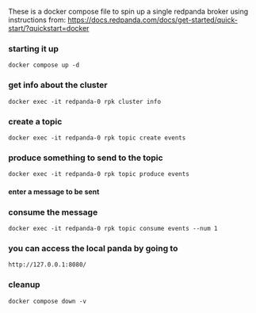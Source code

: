 These is a docker compose file to spin up a single redpanda broker using instructions from:
https://docs.redpanda.com/docs/get-started/quick-start/?quickstart=docker

### starting it up
`docker compose up -d`

### get info about the cluster
`docker exec -it redpanda-0 rpk cluster info`


### create a topic
`docker exec -it redpanda-0 rpk topic create events`

### produce something to send to the topic
`docker exec -it redpanda-0 rpk topic produce events`
#### enter a message to be sent

### consume the message
`docker exec -it redpanda-0 rpk topic consume events --num 1`

### you can access the local panda by going to
`http://127.0.0.1:8080/`

### cleanup
`docker compose down -v`
